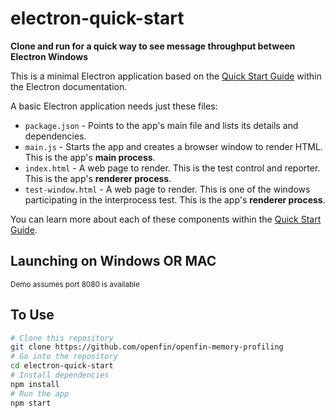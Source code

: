 # electron-quick-start

**Clone and run for a quick way to see message throughput between Electron Windows**

This is a minimal Electron application based on the [Quick Start Guide](http://electron.atom.io/docs/latest/tutorial/quick-start) within the Electron documentation.

A basic Electron application needs just these files:

- `package.json` - Points to the app's main file and lists its details and dependencies.
- `main.js` - Starts the app and creates a browser window to render HTML. This is the app's **main process**.
- `index.html` - A web page to render. This is the test control and reporter. This is the app's **renderer process**.
- `test-window.html` - A web page to render. This is one of the windows participating in the interprocess test. This is the app's **renderer process**.

You can learn more about each of these components within the [Quick Start Guide](http://electron.atom.io/docs/latest/tutorial/quick-start).

## Launching on Windows OR MAC
<sub>Demo assumes port 8080 is available</sub>

## To Use

```bash
# Clone this repository
git clone https://github.com/openfin/openfin-memory-profiling
# Go into the repository
cd electron-quick-start
# Install dependencies
npm install
# Run the app
npm start 
```

